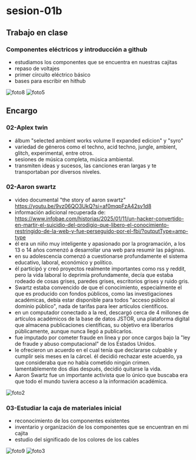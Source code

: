 # sesion-01b

## Trabajo en clase

### Componentes eléctricos y introducción a github

- estudiamos los componentes que se encuentra en nuestras cajitas
- repaso de voltajes
- primer circuito eléctrico básico
- bases para escribir en hithub

![foto8](https://github.com/user-attachments/assets/2d1c2f7c-42b1-40c7-afc8-37262a75311f)
![foto5](https://github.com/user-attachments/assets/4fc794e2-8415-4af5-a2db-6e27aa7027b9)

## Encargo

### 02-Aplex twin

- álbum "selected ambient works volume II expanded edicion" y "syro"
- variedad de géneros como el techno, acid techno, jungle, ambient, glitch, experimental, entre otros.
- sesiones de música completa, música ambiental.
- transmiten ideas y sucesos, las canciones eran largas y te transportaban por diversos niveles.

### 02-Aaron swartz

- video documental "the story of aaron swartz" https://youtu.be/9vz06QO3UkQ?si=af0mqpFzA42sv1d8
- información adicional recuperada de: https://www.infobae.com/historias/2025/01/11/un-hacker-convertido-en-martir-el-suicidio-del-prodigio-que-libero-el-conocimiento-restringido-de-la-web-y-fue-perseguido-por-el-fbi/?outputType=amp-type
- él era un niño muy inteligente y apasionado por la programación, a los 13 o 14 años comenzó a desarrollar una web para resumir las páginas.
- en su adolescencia comenzó a cuestionarse profundamente el sistema educativo, laboral, económico y político.
- él participó y creó proyectos realmente importantes como rss y reddit, pero la vida laboral lo deprimía profundamente, decía que estaba rodeado de cosas grises, paredes grises, escritorios grises y ruido gris.
- Swartz estaba convencido de que el conocimiento, especialmente el que es producido con fondos públicos, como las investigaciones académicas, debía estar disponible para todos "acceso público al dominio público", nada de tarifas para leer artículos científicos.
- en un computador conectado a la red, descargó cerca de 4 millones de artículos académicos de la base de datos JSTOR, una plataforma digital que almacena publicaciones científicas, su objetivo era liberarlos públicamente, aunque nunca llegó a publicarlos.
- fue imputado por cometer fraude en línea y por once cargos bajo la "ley de fraude y abuso computacional" de los Estados Unidos.
- le ofrecieron un acuerdo en el cual tenía que declararse culpable y cumplir seis meses en la cárcel. él decidió rechazar este acuerdo, ya que consideraba que no había cometido ningún crimen. lamentablemente dos días después, decidió quitarse la vida.
- Aaron Swartz fue un importante activista que lo único que buscaba era que todo el mundo tuviera acceso a la información académica.

![foto2](https://github.com/user-attachments/assets/68e9150f-f196-421d-8f64-ea3c7ee603a4)

### 03-Estudiar la caja de materiales inicial

- reconocimiento de los componentes existentes
- inventario y organización de los componentes que se encuentran en mi cajita
- estudio del significado de los colores de los cables

![foto9](https://github.com/user-attachments/assets/c595bb00-11bd-47f5-ae1b-e349959cbce3)
![foto3](https://github.com/user-attachments/assets/e09a01f9-7b1c-4c68-b9f7-c6dd5f1464ed)
